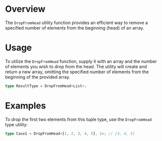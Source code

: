 # Overview

The `DropFromHead` utility function provides an efficient way to remove a specified number of elements from the beginning (head) of an array.

# Usage

To utilize the `DropFromHead` function, supply it with an array and the number of elements you wish to drop from the head. The utility will create and return a new array, omitting the specified number of elements from the beginning of the provided array.

```typescript
type ResultType = DropFromHead<List>;
```

# Examples

To drop the first two elements from this tuple type, use the `DropFromHead` type utility:

```typescript
type Case1 = DropFromHead<[1, 2, 3, 4, 5], 2>; // [3, 4, 5]
```
